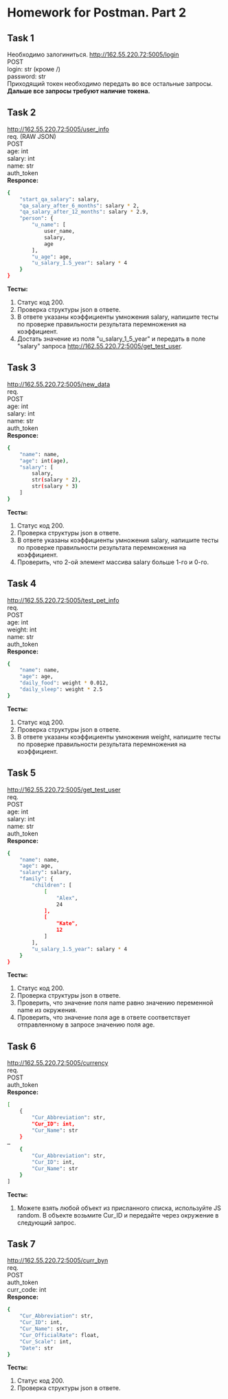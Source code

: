 # Homework for Postman. Part 2

## Task 1
Необходимо залогиниться. 
http://162.55.220.72:5005/login  
POST  
login: str (кроме /)  
password: str  
Приходящий токен необходимо передать во все остальные запросы.  
**Дальше все запросы требуют наличие токена.**

## Task 2
http://162.55.220.72:5005/user_info  
req. (RAW JSON)  
POST  
age: int  
salary: int  
name: str  
auth_token  
**Responce:**
```sh
{
    "start_qa_salary": salary,
    "qa_salary_after_6_months": salary * 2,
    "qa_salary_after_12_months": salary * 2.9,
    "person": {
        "u_name": [
            user_name, 
            salary, 
            age
        ],
        "u_age": age,
        "u_salary_1.5_year": salary * 4
    }
}
```
**Тесты:**
1. Статус код 200.
2. Проверка структуры json в ответе.
3. В ответе указаны коэффициенты умножения salary, напишите тесты по проверке правильности результата перемножения на коэффициент.
4. Достать значение из поля "u_salary_1_5_year" и передать в поле "salary" запроса http://162.55.220.72:5005/get_test_user.

## Task 3
http://162.55.220.72:5005/new_data  
req.  
POST  
age: int  
salary: int  
name: str  
auth_token  
**Responce:**
```sh
{
    "name": name,
    "age": int(age),
    "salary": [
        salary, 
        str(salary * 2), 
        str(salary * 3)
    ]
}
```
**Тесты:**
1. Статус код 200.
2. Проверка структуры json в ответе.
3. В ответе указаны коэффициенты умножения salary, напишите тесты по проверке правильности результата перемножения на коэффициент.
4. Проверить, что 2-ой элемент массива salary больше 1-го и 0-го.

## Task 4
http://162.55.220.72:5005/test_pet_info  
req.  
POST  
age: int  
weight: int  
name: str  
auth_token  
**Responce:**
```sh
{
    "name": name,
    "age": age,
    "daily_food": weight * 0.012,
    "daily_sleep": weight * 2.5
}
```
**Тесты:**
1. Статус код 200.
2. Проверка структуры json в ответе.
3. В ответе указаны коэффициенты умножения weight, напишите тесты по проверке правильности результата перемножения на коэффициент.

## Task 5
http://162.55.220.72:5005/get_test_user  
req.  
POST  
age: int  
salary: int  
name: str  
auth_token  
**Responce:**
```sh
{
    "name": name,
    "age": age,
    "salary": salary,
    "family": {
        "children": [
            [
                "Alex", 
                24
            ],
            [
                "Kate", 
                12
            ]
        ],
        "u_salary_1.5_year": salary * 4
    }
}
```
**Тесты:**
1. Статус код 200.
2. Проверка структуры json в ответе.
3. Проверить, что значение поля name равно значению переменной name из окружения.
4. Проверить, что значение поля age в ответе соответствует отправленному в запросе значению поля age.

## Task 6
http://162.55.220.72:5005/currency  
req.  
POST  
auth_token  
**Responce:**
```sh
[
    {
        "Cur_Abbreviation": str,
        "Cur_ID": int,
        "Cur_Name": str
    }
…
    {
        "Cur_Abbreviation": str,
        "Cur_ID": int,
        "Cur_Name": str
    }
]
```
**Тесты:**
1. Можете взять любой объект из присланного списка, используйте JS random. В объекте возьмите Cur_ID и передайте через окружение в следующий запрос.

## Task 7
http://162.55.220.72:5005/curr_byn  
req.  
POST  
auth_token  
curr_code: int  
**Responce:**
```sh
{
    "Cur_Abbreviation": str,
    "Cur_ID": int,
    "Cur_Name": str,
    "Cur_OfficialRate": float,
    "Cur_Scale": int,
    "Date": str
}
```
**Тесты:**
1. Статус код 200.
2. Проверка структуры json в ответе.